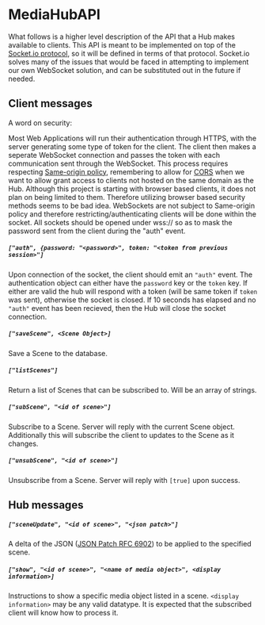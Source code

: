 MediaHubAPI
===========

What follows is a higher level description of the API that a Hub makes available to clients.  This API is meant to be implemented on top of the [Socket.io protocol](https://github.com/Automattic/socket.io-protocol), so it will be defined in terms of that protocol.  Socket.io solves many of the issues that would be faced in attempting to implement our own WebSocket solution, and can be substituted out in the future if needed.

## Client messages

A word on security:

Most Web Applications will run their authentication through HTTPS, with the server generating some type of token for the client.  The client then makes a seperate WebSocket connection and passes the token with each communication sent through the WebSocket.  This process requires respecting [Same-origin policy](https://en.wikipedia.org/wiki/Same-origin_policy), remembering to allow for [CORS](https://en.wikipedia.org/wiki/Same-origin_policy#Cross-Origin_Resource_Sharing) when we want to allow grant access to clients not hosted on the same domain as the Hub.  Although this project is starting with browser based clients, it does not plan on being limited to them.  Therefore utilizing browser based security methods seems to be bad idea.  WebSockets are not subject to Same-origin policy and therefore restricting/authenticating clients will be done within the socket.  All sockets should be opened under wss:// so as to mask the password sent from the client during the "auth" event.

##### `["auth", {password: "<password>", token: "<token from previous session>"]`
Upon connection of the socket, the client should emit an `"auth"` event.  The authentication object can either have the `password` key or the `token` key.  If either are valid the hub will respond with a token (will be same token if `token` was sent), otherwise the socket is closed.  If 10 seconds has elapsed and no `"auth"` event has been recieved, then the Hub will close the socket connection.

##### `["saveScene", <Scene Object>]`
Save a Scene to the database.

##### `["listScenes"]`
Return a list of Scenes that can be subscribed to.  Will be an array of strings.

##### `["subScene", "<id of scene>"]`
Subscribe to a Scene.  Server will reply with the current Scene object.  Additionally this will subscribe the client to updates to the Scene as it changes. 

##### `["unsubScene", "<id of scene>"]`
Unsubscribe from a Scene.  Server will reply with `[true]` upon success.

## Hub messages

##### `["sceneUpdate", "<id of scene>", "<json patch>"]`
A delta of the JSON ([JSON Patch RFC 6902](http://tools.ietf.org/html/rfc6902)) to be applied to the specified scene.

##### `["show", "<id of scene>", "<name of media object>", <display information>]`
Instructions to show a specific media object listed in a scene.  `<display information>` may be any valid datatype.  It is expected that the subscribed client will know how to process it.

